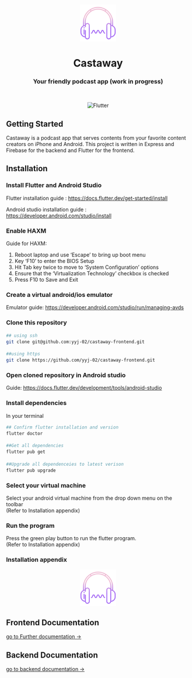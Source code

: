 <p align="center"><img width=20% src="./ReadMefiles/castaway.png" /></p>

<h1 align="center">
  Castaway
</h1>

<h3 align="center">
  Your friendly podcast app (work in progress)
</h3>

 <br/>
 <div align="center">

![Flutter](https://img.shields.io/badge/flutter-%23007ACC.svg?style=for-the-badge&logo=flutter&logoColor=white)

</div>

## Getting Started

Castaway is a podcast app that serves contents from your favorite content creators on iPhone and Android. This project is written in Express and Firebase for the backend and Flutter for the frontend.

## Installation

### Install Flutter and Android Studio

Flutter installation guide : https://docs.flutter.dev/get-started/install

Android studio installation guide : https://developer.android.com/studio/install

### Enable HAXM

Guide for HAXM:
1. Reboot laptop and use ‘Escape’ to bring up boot menu
2. Key ‘F10’ to enter the BIOS Setup
3. Hit Tab key twice to move to ‘System Configuration’ options
4. Ensure that the ‘Virtualization Technology’ checkbox is checked
5. Press F10 to Save and Exit

### Create a virtual android/ios emulator

Emulator guide: https://developer.android.com/studio/run/managing-avds

### Clone this repository

```bash
## using ssh
git clone git@github.com:yyj-02/castaway-frontend.git

##using https
git clone https://github.com/yyj-02/castaway-frontend.git
```

### Open cloned repository in Android studio

Guide: https://docs.flutter.dev/development/tools/android-studio

### Install dependencies
In your terminal

```bash
## Confirm flutter installation and version
flutter doctor

##Get all dependencies
flutter pub get

##Upgrade all dependenceies to latest verison
flutter pub upgrade
```
### Select your virtual machine 
Select your android virtual machine from the drop down menu on the toolbar
<br>
(Refer to Installation appendix)

### Run the program
Press the green play button to run the flutter program.
<br>
(Refer to Installation appendix)

### Installation appendix
<p align="center"><img width=20% src="./ReadMefiles/castaway.png" /></p>



## Frontend Documentation

[go to Further documentation →](./ReadMefiles/README.md)

## Backend Documentation

[go to backend documentation →](https://github.com/yyj-02/castaway-backend#readme)
